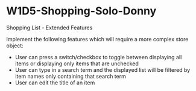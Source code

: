 # W1D5-Shopping-Solo-Donny
Shopping List - Extended Features

Implement the following features which will require a more complex store object:

* User can press a switch/checkbox to toggle between displaying all items or displaying only items that are unchecked
* User can type in a search term and the displayed list will be filtered by item names only containing that search term
* User can edit the title of an item

